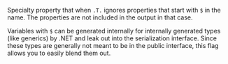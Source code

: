 ﻿Specialty property that when `.T.` ignores properties that start with `$` in the name. The properties are not included in the output in that case.

Variables with `$` can be generated internally for internally generated types (like generics) by .NET and leak out into the serialization interface. Since these types are generally not meant to be in the public interface, this flag allows you to easily blend them out.